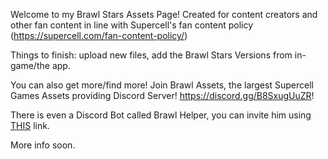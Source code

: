 Welcome to my Brawl Stars Assets Page!
Created for content creators and other fan content in line with Supercell's fan content policy (https://supercell.com/fan-content-policy/)

Things to finish: upload new files, add the Brawl Stars Versions from in-game/the app.

You can also get more/find more! Join Brawl Assets, the largest Supercell Games Assets providing Discord Server! https://discord.gg/B8SxugUuZR!

There is even a Discord Bot called Brawl Helper, you can invite him using [THIS](https://discord.com/api/oauth2/authorize?client_id=951935322848129104&permissions=277092891649&scope=bot) link.

More info soon.
